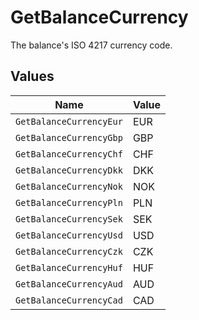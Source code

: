 # GetBalanceCurrency

The balance's ISO 4217 currency code.


## Values

| Name                    | Value                   |
| ----------------------- | ----------------------- |
| `GetBalanceCurrencyEur` | EUR                     |
| `GetBalanceCurrencyGbp` | GBP                     |
| `GetBalanceCurrencyChf` | CHF                     |
| `GetBalanceCurrencyDkk` | DKK                     |
| `GetBalanceCurrencyNok` | NOK                     |
| `GetBalanceCurrencyPln` | PLN                     |
| `GetBalanceCurrencySek` | SEK                     |
| `GetBalanceCurrencyUsd` | USD                     |
| `GetBalanceCurrencyCzk` | CZK                     |
| `GetBalanceCurrencyHuf` | HUF                     |
| `GetBalanceCurrencyAud` | AUD                     |
| `GetBalanceCurrencyCad` | CAD                     |